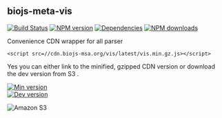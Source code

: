 biojs-meta-vis
-------------------

[![Build Status](https://travis-ci.org/biojs/biojs-meta-vis.svg?branch=master)](https://travis-ci.org/biojs/biojs-meta-parser)
[![NPM version](http://img.shields.io/npm/v/biojs-meta-vis.svg)](https://www.npmjs.org/package/biojs-meta-parser)
[![Dependencies](https://david-dm.org/biojs/biojs-meta-vis.png)](https://david-dm.org/biojs/biojs-meta-parser)
[![NPM downloads](http://img.shields.io/npm/dm/biojs-meta-vis.svg)](https://www.npmjs.org/package/biojs-meta-parser)


Convenience CDN wrapper for all parser

```
<script src=//cdn.biojs-msa.org/vis/latest/vis.min.gz.js></script>
```

Yes you can either link to the minified, gzipped CDN version or download the dev version from S3 .

[![Min version](http://img.shields.io/badge/prod-133kB-blue.svg)](https://cdn.biojs-msa.org/vis/latest/vis.min.gz.js)  
[![Dev version](http://img.shields.io/badge/dev-latest-yellow.svg)](https://s3-eu-west-1.amazonaws.com/biojs/vis/latest/vis.js) 


![Amazon S3](https://upload.wikimedia.org/wikipedia/commons/thumb/1/1d/AmazonWebservices_Logo.svg/500px-AmazonWebservices_Logo.svg.png)

